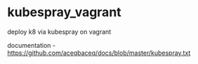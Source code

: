 # kubespray_vagrant
deploy k8 via kubespray on vagrant

documentation - https://github.com/aceqbaceq/docs/blob/master/kubespray.txt
